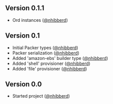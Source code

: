 ## Version 0.1.1

- Ord instances ([@nhibberd][nhibberd])

## Version 0.1

- Initial Packer types ([@nhibberd][nhibberd])
- Packer serialization ([@nhibberd][nhibberd])
- Added 'amazon-ebs' builder type ([@nhibberd][nhibberd])
- Added 'shell' provisioner ([@nhibberd][nhibberd])
- Added 'file' provisioner ([@nhibberd][nhibberd])

## Version 0.0

- Started project ([@nhibberd][nhibberd])

[nhibberd]:
  https://github.com/nhibberd

